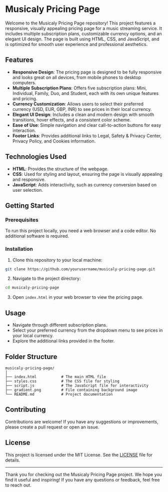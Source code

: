 # Musicaly Pricing Page

Welcome to the Musicaly Pricing Page repository! This project features a responsive, visually appealing pricing page for a music streaming service. It includes multiple subscription plans, customizable currency options, and an elegant UI design. The page is built using HTML, CSS, and JavaScript, and is optimized for smooth user experience and professional aesthetics.

## Features

- **Responsive Design**: The pricing page is designed to be fully responsive and looks great on all devices, from mobile phones to desktop computers.
- **Multiple Subscription Plans**: Offers five subscription plans: Mini, Individual, Family, Duo, and Student, each with its own unique features and pricing.
- **Currency Customization**: Allows users to select their preferred currency (USD, EUR, GBP, INR) to see prices in their local currency.
- **Elegant UI Design**: Includes a clean and modern design with smooth transitions, hover effects, and a consistent color scheme.
- **Ease of Use**: Simple navigation and clear call-to-action buttons for easy interaction.
- **Footer Links**: Provides additional links to Legal, Safety & Privacy Center, Privacy Policy, and Cookies information.

## Technologies Used

- **HTML**: Provides the structure of the webpage.
- **CSS**: Used for styling and layout, ensuring the page is visually appealing and responsive.
- **JavaScript**: Adds interactivity, such as currency conversion based on user selection.

## Getting Started

### Prerequisites

To run this project locally, you need a web browser and a code editor. No additional software is required.

### Installation

1. Clone this repository to your local machine:

```bash
git clone https://github.com/yourusername/musicaly-pricing-page.git
```

2. Navigate to the project directory:

```bash
cd musicaly-pricing-page
```

3. Open `index.html` in your web browser to view the pricing page.

## Usage

- Navigate through different subscription plans.
- Select your preferred currency from the dropdown menu to see prices in your local currency.
- Explore the additional links provided in the footer.

## Folder Structure

```
musicaly-pricing-page/
│
├── index.html           # The main HTML file
├── styles.css           # The CSS file for styling
├── script.js            # The JavaScript file for interactivity
├── gradient.png         # File containing background image
└── README.md            # Project documentation
```

## Contributing

Contributions are welcome! If you have any suggestions or improvements, please create a pull request or open an issue.

## License

This project is licensed under the MIT License. See the [LICENSE](https://github.com/git/git-scm.com/blob/main/MIT-LICENSE.txt) file for details.

---

Thank you for checking out the Musicaly Pricing Page project. We hope you find it useful and inspiring! If you have any questions or feedback, feel free to reach out.
